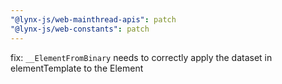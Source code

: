 ```yaml
---
"@lynx-js/web-mainthread-apis": patch
"@lynx-js/web-constants": patch
---
```


fix: `__ElementFromBinary` needs to correctly apply the dataset in elementTemplate to the Element
